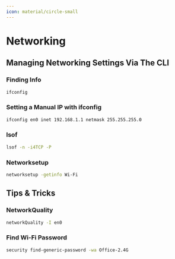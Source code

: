 ```yaml
---
icon: material/circle-small
---
```


# Networking

## Managing Networking Settings Via The CLI

### Finding Info

```bash
ifconfig
```

### Setting a Manual IP with ifconfig

```bash
ifconfig en0 inet 192.168.1.1 netmask 255.255.255.0
```

### lsof

```bash
lsof -n -i4TCP -P
```

### Networksetup

```bash
networksetup -getinfo Wi-Fi
```

## Tips & Tricks

### NetworkQuality

```bash
networkQuality -I en0
```

### Find Wi-Fi Password

```bash
security find-generic-password -wa Office-2.4G
```
